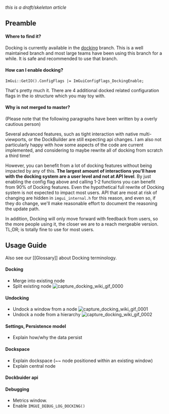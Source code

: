 _this is a draft/skeleton article_

## Preamble

#### Where to find it?

Docking is currently available in the [docking](https://github.com/ocornut/imgui/tree/docking) branch. This is a well maintained branch and most large teams have been using this branch for a while. It is safe and recommended to use that branch.

#### How can I enable docking?

`ImGui::GetIO().ConfigFlags |= ImGuiConfigFlags_DockingEnable;`

That's pretty much it.
There are 4 additional docked related configuration flags in the io structure which you may toy with.

#### Why is not merged to master?

(Please note that the following paragraphs have been written by a overly cautious person)

Several advanced features, such as tight interaction with native multi-viewports, or the DockBuilder are still expecting api changes. I am also not particularly happy with how some aspects of the code are current implemented, and considering to maybe rewrite all of docking from scratch a third time! 

However, you can benefit from a lot of docking features without being impacted by any of this. **The largest amount of interactions you'll have with the docking system are a user level and not at API level**. By just enabling the config flag above and calling 1-2 functions you can benefit from 90% of Docking features. Even the hypothetical full rewrite of Docking system is not expected to impact most users. API that are most at risk of changing are hidden in `imgui_internal.h` for this reason, and even so, if they do change, we'll make reasonable effort to document the reasoning the update path. 

In addition, Docking will only move forward with feedback from users, so the more people using it, the closer we are to a reach mergeable version. TL;DR; is totally fine to use for most users.

## Usage Guide

Also see our [[Glossary]] about Docking terminology.

#### Docking

- Merge into existing node
- Split existing node
  ![capture_docking_wiki_gif_0000](https://user-images.githubusercontent.com/19151258/82666639-fde88180-9c3e-11ea-8e61-d241195f76a0.gif)

#### Undocking

- Undock a window from a node
  ![capture_docking_wiki_gif_0001](https://user-images.githubusercontent.com/19151258/82666642-ff19ae80-9c3e-11ea-858b-fb00e3d43482.gif)
- Undock a node from a hierarchy
  ![capture_docking_wiki_gif_0002](https://user-images.githubusercontent.com/19151258/82666644-ff19ae80-9c3e-11ea-9ca5-fac0193eb4ff.gif)

#### Settings, Persistence model

- Explain how/why the data persist

#### Dockspace

- Explain dockspace (~~ node positioned within an existing window)
- Explain central node

#### Dockbuider api

#### Debugging

- Metrics window.
- Enable `IMGUI_DEBUG_LOG_DOCKING()`
